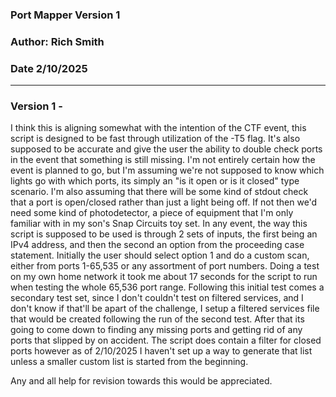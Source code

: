### Port Mapper Version 1
### Author: Rich Smith
### Date 2/10/2025

----------------------------------------------------------------------------------------------------------------------------------------

### Version 1 - 
  I think this is aligning somewhat with the intention of the CTF event, this script is designed to be fast through utilization
  of the -T5 flag. It's also supposed to be accurate and give the user the ability to double check ports in the event that something
  is still missing. I'm not entirely certain how the event is planned to go, but I'm assuming we're not supposed to know which lights
  go with which ports, its simply an "is it open or is it closed" type scenario. I'm also assuming that there will be some kind of 
  stdout check that a port is open/closed rather than just a light being off. If not then we'd need some kind of photodetector, a piece
  of equipment that I'm only familiar with in my son's Snap Circuits toy set. In any event, the way this script is supposed to be used
  is through 2 sets of inputs, the first being an IPv4 address, and then the second an option from the proceeding case statement.
  Initially the user should select option 1 and do a custom scan, either from ports 1-65,535 or any assortment of port numbers. Doing a
  test on my own home network it took me about 17 seconds for the script to run when testing the whole 65,536 port range. Following this
  initial test comes a secondary test set, since I don't couldn't test on filtered services, and I don't know if that'll be apart of the
  challenge, I setup a filtered services file that would be created following the run of the second test. After that its going to come
  down to finding any missing ports and getting rid of any ports that slipped by on accident. The script does contain a filter for closed
  ports however as of 2/10/2025 I haven't set up a way to generate that list unless a smaller custom list is started from the beginning.

Any and all help for revision towards this would be appreciated.
